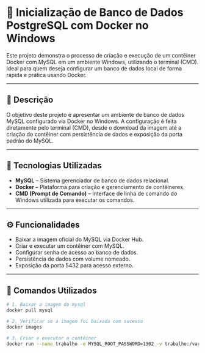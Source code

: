 # 🐳 Inicialização de Banco de Dados PostgreSQL com Docker no Windows

Este projeto demonstra o processo de criação e execução de um contêiner Docker com MySQL em um ambiente Windows, utilizando o terminal (CMD). Ideal para quem deseja configurar um banco de dados local de forma rápida e prática usando Docker.

---

## 📄 Descrição

O objetivo deste projeto é apresentar um ambiente de banco de dados MySQL configurado via Docker no Windows. A configuração é feita diretamente pelo terminal (CMD), desde o download da imagem até a criação do contêiner com persistência de dados e exposição da porta padrão do MySQL.

---

## 🚀 Tecnologias Utilizadas

- **MySQL** – Sistema gerenciador de banco de dados relacional.
- **Docker** – Plataforma para criação e gerenciamento de contêineres.
- **CMD (Prompt de Comando)** – Interface de linha de comando do Windows utilizada para executar os comandos.

---

## ⚙️ Funcionalidades

- Baixar a imagem oficial do MySQL via Docker Hub.
- Criar e executar um contêiner com MySQL.
- Configurar senha de acesso ao banco de dados.
- Persistência de dados com volume nomeado.
- Exposição da porta 5432 para acesso externo.

---

## 🧰 Comandos Utilizados

```bash
# 1. Baixar a imagem do mysql
docker pull mysql

# 2. Verificar se a imagem foi baixada com sucesso
docker images

# 3. Criar e executar o contêiner
docker run --name trabalho -e MYSQL_ROOT_PASSWORD=1302 -v trabalho:/var/lib/mysl -p 3306:3306 -d mysql
